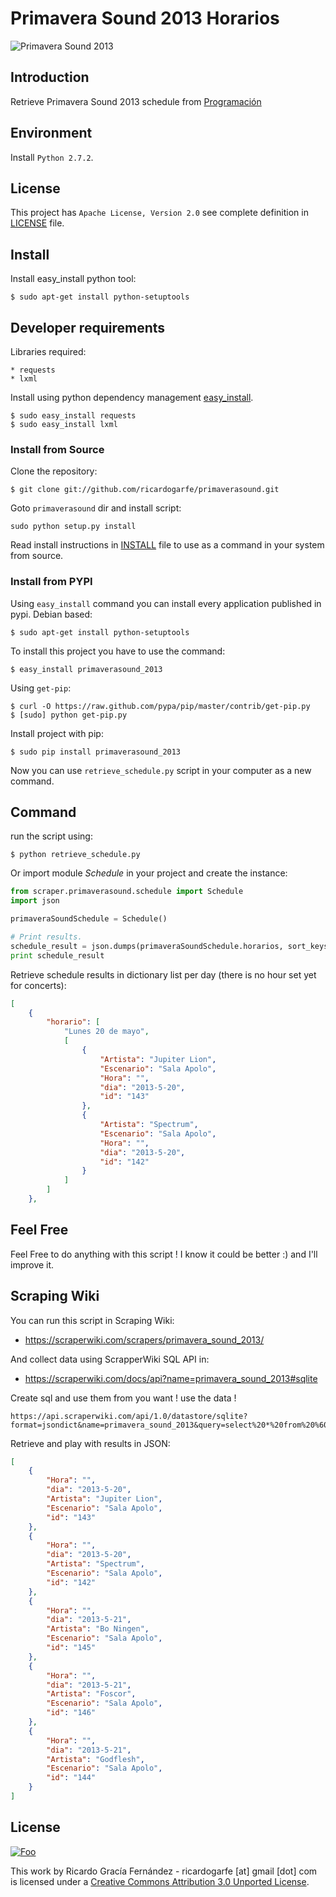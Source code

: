 # Primavera Sound 2013 Horarios
![Primavera Sound 2013](http://primaverasound.com/ps/images/320x310_psbcn.jpg)
## Introduction

Retrieve Primavera Sound 2013 schedule from [Programación](http://www.primaverasound.es/programacion)

## Environment

Install `Python 2.7.2`.

## License

This project has ``Apache License, Version 2.0`` see complete definition in [LICENSE](https://raw.github.com/ricardogarfe/primaverasound/master/LICENSE) file.

## Install

Install easy_install python tool:

```shell
$ sudo apt-get install python-setuptools
```

## Developer requirements

Libraries required:

    * requests
    * lxml
    
Install using python dependency management [easy_install](http://peak.telecommunity.com/DevCenter/EasyInstall).
```shell
$ sudo easy_install requests
$ sudo easy_install lxml
```

### Install from Source

Clone the repository:

```shell
$ git clone git://github.com/ricardogarfe/primaverasound.git
```

Goto `primaverasound` dir and install script:

```shell
sudo python setup.py install
```

Read install instructions in [INSTALL](https://github.com/ricardogarfe/primaverasound/blob/master/INSTALL.md) file to use as a command in your system from source.

### Install from PYPI

Using `easy_install` command you can install every application published in pypi. Debian based:

```shell
$ sudo apt-get install python-setuptools
```
To install this project you have to use the command:

```shell
$ easy_install primaverasound_2013
```
Using `get-pip`:

```shell
$ curl -O https://raw.github.com/pypa/pip/master/contrib/get-pip.py
$ [sudo] python get-pip.py
```
Install project with pip:

```shell
$ sudo pip install primaverasound_2013
```

Now you can use `retrieve_schedule.py` script in your computer as a new command.

## Command

run the script using:
```shell
$ python retrieve_schedule.py
```

Or import module *Schedule* in your project and create the instance:
```python
from scraper.primaverasound.schedule import Schedule
import json

primaveraSoundSchedule = Schedule()

# Print results.
schedule_result = json.dumps(primaveraSoundSchedule.horarios, sort_keys=True, indent=4)
print schedule_result
```

Retrieve schedule results in dictionary list per day (there is no hour set yet for concerts):
```json
[
    {
        "horario": [
            "Lunes 20 de mayo", 
            [
                {
                    "Artista": "Jupiter Lion", 
                    "Escenario": "Sala Apolo", 
                    "Hora": "", 
                    "dia": "2013-5-20", 
                    "id": "143"
                }, 
                {
                    "Artista": "Spectrum", 
                    "Escenario": "Sala Apolo", 
                    "Hora": "", 
                    "dia": "2013-5-20", 
                    "id": "142"
                }
            ]
        ]
    }, 
```

## Feel Free

Feel Free to do anything with this script ! I know it could be better :) and I'll improve it.

## Scraping Wiki

You can run this script in Scraping Wiki:

* https://scraperwiki.com/scrapers/primavera_sound_2013/

And collect data using ScrapperWiki SQL API in:

* https://scraperwiki.com/docs/api?name=primavera_sound_2013#sqlite

Create sql and use them from you want ! use the data !

```url
https://api.scraperwiki.com/api/1.0/datastore/sqlite?format=jsondict&name=primavera_sound_2013&query=select%20*%20from%20%60swdata%60%20limit%205
```

Retrieve and play with results in JSON:

```json
[
    {
        "Hora": "",
        "dia": "2013-5-20",
        "Artista": "Jupiter Lion",
        "Escenario": "Sala Apolo",
        "id": "143"
    },
    {
        "Hora": "",
        "dia": "2013-5-20",
        "Artista": "Spectrum",
        "Escenario": "Sala Apolo",
        "id": "142"
    },
    {
        "Hora": "",
        "dia": "2013-5-21",
        "Artista": "Bo Ningen",
        "Escenario": "Sala Apolo",
        "id": "145"
    },
    {
        "Hora": "",
        "dia": "2013-5-21",
        "Artista": "Foscor",
        "Escenario": "Sala Apolo",
        "id": "146"
    },
    {
        "Hora": "",
        "dia": "2013-5-21",
        "Artista": "Godflesh",
        "Escenario": "Sala Apolo",
        "id": "144"
    }
]
```
## License

<a href="http://creativecommons.org/licenses/by/3.0/" rel="Creative Commons Attribution 3.0">![Foo](http://i.creativecommons.org/l/by/3.0/88x31.png)</a>

This work by Ricardo Gracía Fernández - ricardogarfe [at] gmail [dot] com is licensed under a [Creative Commons Attribution 3.0 Unported License](http://creativecommons.org/licenses/by/3.0/).

